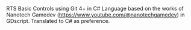 RTS Basic Controls using Git 4+ in C# Language
based on the works of Nanotech Gamedev (https://www.youtube.com/@nanotechgamedev) in GDscript.
Translated to C# as preference.
